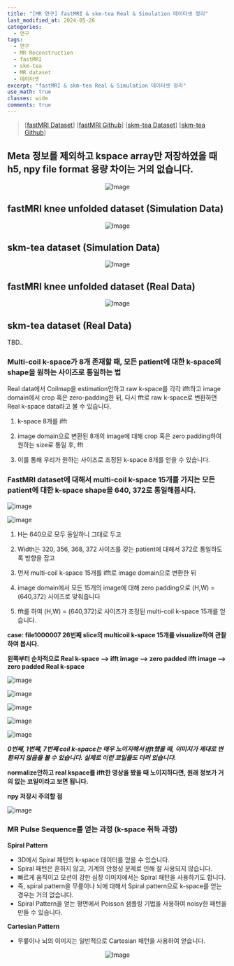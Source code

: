 ```yaml
---
title: "[MR 연구] fastMRI & skm-tea Real & Simulation 데이터셋 정리"
last_modified_at: 2024-05-26
categories:
  - 연구
tags:
  - 연구
  - MR Reconstruction
  - fastMRI
  - skm-tea
  - MR dataset
  - 데이터셋
excerpt: "fastMRI & skm-tea Real & Simulation 데이터셋 정리"
use_math: true
classes: wide
comments: true
---
```


> [[fastMRI Dataset](https://fastmri.med.nyu.edu/)] [[fastMRI Github](https://github.com/facebookresearch/fastMRI?tab=readme-ov-file)] [[skm-tea Dataset](https://stanfordaimi.azurewebsites.net/datasets/4aaeafb9-c6e6-4e3c-9188-3aaaf0e0a9e7)] [[skm-tea Github](https://github.com/StanfordMIMI/skm-tea)]

## Meta 정보를 제외하고 kspace array만 저장하였을 때 h5, npy file format 용량 차이는 거의 없습니다.

<p align="center">
  <img src="https://github.com/sandokim/sandokim.github.io/assets/74639652/3917d328-bd68-4920-88b8-256d5e11fdd2" alt="Image">
</p>

## fastMRI knee unfolded dataset (Simulation Data)
<p align="center">
  <img src="https://github.com/sandokim/sandokim.github.io/assets/74639652/4c4c30fd-2699-47c4-a74b-3326cf83bd36" alt="Image">
</p>

## skm-tea dataset (Simulation Data)
<p align="center">
  <img src="https://github.com/sandokim/sandokim.github.io/assets/74639652/9ab4e0ba-1d13-4a94-befa-c7915972d6cb" alt="Image">
</p>

## fastMRI knee unfolded dataset (Real Data)

<p align="center">
  <img src="https://github.com/sandokim/sandokim.github.io/assets/74639652/64068b39-49c7-4819-b4fb-b9cd051c1df7" alt="Image">
</p>

## skm-tea dataset (Real Data)

TBD..

### Multi-coil k-space가 8개 존재할 때, 모든 patient에 대한 k-space의 shape을 원하는 사이즈로 통일하는 법

Real data에서 Coilmap을 estimation안하고 raw k-space를 각각 ifft하고 image domain에서 crop 혹은 zero-padding한 뒤, 다시 fft로 raw k-space로 변환하면 Real k-space data라고 볼 수 있습니다.

1) k-space 8개를 ifft
   
2) image domain으로 변환된 8개의 image에 대해 crop 혹은 zero padding하여 원하는 size로 통일 후, fft

3) 이를 통해 우리가 원하는 사이즈로 조정된 k-space 8개를 얻을 수 있습니다.

### FastMRI dataset에 대해서 multi-coil k-space 15개를 가지는 모든 patient에 대한 k-space shape을 640, 372로 통일해봅시다.

![image](https://github.com/sandokim/sandokim.github.io/assets/74639652/991e712d-e89b-4fd0-b21b-b449d0af7e1a)

![image](https://github.com/sandokim/sandokim.github.io/assets/74639652/909ed9aa-45b7-4849-ad83-0bafb9e6dbac)

1) H는 640으로 모두 동일하니 그대로 두고
   
2) Width는 320, 356, 368, 372 사이즈를 갖는 patient에 대해서 372로 통일하도록 방향을 잡고
   
3) 먼저 multi-coil k-space 15개를 ifft로 image domain으로 변환한 뒤
   
4) image domain에서 모든 15개의 image에 대해 zero padding으로 (H,W) = (640,372) 사이즈로 맞춰줍니다
   
5) fft를 하여 (H,W) = (640,372)로 사이즈가 조정된 multi-coil k-space 15개를 얻습니다.

**case: file1000007 26번째 slice의 multicoil k-space 15개를 visualize하여 관찰하여 봅시다.**

**왼쪽부터 순차적으로 Real k-space --> ifft image --> zero padded ifft image --> zero padded Real k-space**

![image](https://github.com/sandokim/sandokim.github.io/assets/74639652/5b2cfae2-3f88-4f47-8673-308cda9ad018)

![image](https://github.com/sandokim/sandokim.github.io/assets/74639652/a644c2da-60ae-465c-a8ec-b2b280387719)

![image](https://github.com/sandokim/sandokim.github.io/assets/74639652/15682ef0-7a88-4f10-b3cc-ecd83866d15f)

![image](https://github.com/sandokim/sandokim.github.io/assets/74639652/1ce37557-8814-44c3-89f3-a847461b0140)

![image](https://github.com/sandokim/sandokim.github.io/assets/74639652/533924d2-0414-44e9-ad46-8917656c4c47)

***0번째, 1번쨰, 7번째 coil k-space는 매우 노이지해서 ifft했을 때, 이미지가 제대로 변환되지 않음을 볼 수 있습니다. 실제로 이런 코일들도 더러 있습니다.***

**normalize안하고 real kspace를 ifft한 영상을 봤을 때 노이지하다면, 원래 정보가 거의 없는 코일이라고 보면 됩니다.**


**npy 저장시 주의할 점**

![image](https://github.com/sandokim/sandokim.github.io/assets/74639652/d99fb4bf-e95a-4900-bf41-108be6b14004)

### MR Pulse Sequence를 얻는 과정 (k-space 취득 과정)

**Spiral Pattern**
- 3D에서 Spiral 패턴의 k-space 데이터를 얻을 수 있습니다.
- Spiral 패턴은 흔하지 않고, 기계의 안정성 문제로 인해 잘 사용되지 않습니다.
- 빠르게 움직이고 모션이 강한 심장 이미지에서는 Spiral 패턴을 사용하기도 합니다.
- 즉, spiral pattern을 무릎이나 뇌에 대해서 Spiral pattern으로 k-space를 얻는 경우는 거의 없습니다.
- Spiral Pattern을 얻는 평면에서 Poisson 샘플링 기법을 사용하여 noisy한 패턴을 만들 수 있습니다.
  
**Cartesian Pattern**
- 무릎이나 뇌의 이미지는 일반적으로 Cartesian 패턴을 사용하여 얻습니다.

<p align="center">
  <img src="https://github.com/sandokim/sandokim.github.io/assets/74639652/3a6f27cb-0906-4d85-9b62-bc979946dffe" alt="Image">
</p>

